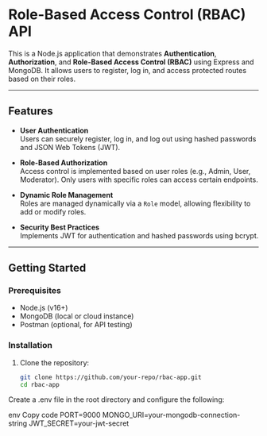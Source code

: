 # Role-Based Access Control (RBAC) API

This is a Node.js application that demonstrates **Authentication**, **Authorization**, and **Role-Based Access Control (RBAC)** using Express and MongoDB. It allows users to register, log in, and access protected routes based on their roles.

---

## Features

- **User Authentication**  
  Users can securely register, log in, and log out using hashed passwords and JSON Web Tokens (JWT).

- **Role-Based Authorization**  
  Access control is implemented based on user roles (e.g., Admin, User, Moderator). Only users with specific roles can access certain endpoints.

- **Dynamic Role Management**  
  Roles are managed dynamically via a `Role` model, allowing flexibility to add or modify roles.

- **Security Best Practices**  
  Implements JWT for authentication and hashed passwords using bcrypt.

---

## Getting Started

### Prerequisites
- Node.js (v16+)
- MongoDB (local or cloud instance)
- Postman (optional, for API testing)

### Installation
1. Clone the repository:
   ```bash
   git clone https://github.com/your-repo/rbac-app.git
   cd rbac-app


Create a .env file in the root directory and configure the following:

env
Copy code
PORT=9000
MONGO_URI=your-mongodb-connection-string
JWT_SECRET=your-jwt-secret
